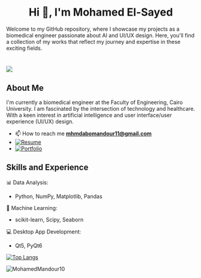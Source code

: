 <h1 align="center">Hi 👋, I'm Mohamed El-Sayed</h1>

Welcome to my GitHub repository, where I showcase my projects as a biomedical engineer passionate about AI and UI/UX design. Here, you'll find a collection of my works that reflect my journey and expertise in these exciting fields.
# ![](https://komarev.com/ghpvc/?username=MohamedMandour10&color=green)

## About Me

I'm currently a biomedical engineer at the Faculty of Engineering, Cairo University. I am fascinated by the intersection of technology and healthcare. With a keen interest in artificial intelligence and user interface/user experience (UI/UX) design.

- 📫 How to reach me **mhmdabomandour11@gmail.com**
- [![Resume](https://img.shields.io/badge/Resume-View%20My%20Resume-blue?style=for-the-badge&logo=adobe-acrobat-reader&logoColor=white)](https://tinyurl.com/n8h22dwm)
- [![Portfolio](https://img.shields.io/badge/Portfolio-View%20My%20Work-green?style=for-the-badge&logo=github&logoColor=white)](https://mandour-portfolio.vercel.app/)
  
## Skills and Experience

📊 Data Analysis: 
* Python, NumPy, Matplotlib, Pandas

🤖 Machine Learning: 
* scikit-learn, Scipy, Seaborn

💻 Desktop App Development: 
* Qt5, PyQt6


[![Top Langs](https://github-readme-stats.vercel.app/api/top-langs/?username=MohamedMandour10&layout=donut)](https://github.com/anuraghazra/github-readme-stats)

<p><img align="center" src="https://github-readme-streak-stats.herokuapp.com/?user=MohamedMandour10&" alt="MohamedMandour10" /></p>

